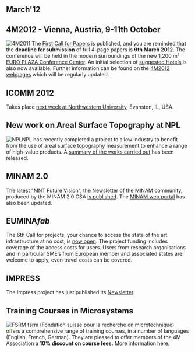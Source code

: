 ## March'12

<!--break-->
## 4M2012 - Vienna, Austria, 9-11th October


![4M2011](/4m-association/assets/images/4m-2012_100.png)
The [First Call for Papers](/4m-association/conference/2012/Call-Papers-4M2012) is published,  and you are reminded that the **deadline for submission** of full 4-page papers is **9th March 2012**. The conference will be held in the modern surroundings of the new 1,200 m² [EURO PLAZA Conference Center](http://www.europlaza.at/jart/prj3/euro_pl/website.jart?rel=en&content-id=1155914559700&reserve-mode=active). An initial selection of [suggested Hotels](/4m-association/content/Hotels-Accommodatio.md) is also now available. Further information can be found on the [4M2012 webpages](/conference/2012.md) which will be regularly updated. 
  
## ICOMM 2012

Takes place [next week at Northwestern University](/4m-association/event/ICOMM-2012.md), Evanston, IL, USA.  
  
## New work on Areal Surface Topography at NPL

![NPL](/4m-association/assets/images/npl-logo.jpg)NPL has recently completed a project to allow industry to benefit from the use of areal surface topography measurement to enhance a range of high-value products. A [summary of the works carried out](/4m-association/content/New-work-areal-surface-topography-NPL.md) has been released.
  
## MINAM 2.0

The latest "MNT Future Vision", the Newsletter of the MINAM community, produced by the MINAM 2.0 CSA [is published](/4m-association/content/MNT-Future-Vision). The [MINAM web portal](http://www.minamwebportal.eu/index.php?m1=Public-Area.md) has also been updated.   
  
## EUMINA*fab* 

The 6th Call for projects, your chance to access the state of the art infrastructure at no cost, is [now open](http://www.euminafab.eu/). The project funding includes coverage of the access costs for users. Users from research organisations and in particular SME’s from European member and associated states are welcome to apply, even travel costs can be covered.  
  
## IMPRESS

The Impress project has just published its [Newsletter](/4m-association/content/IMPRESS-Newslette.md).  

## Training Courses in Microsystems

![FSRM](/4m-association/assets/images/FSRM_LOGO_web.gif)
fsrm (Fondation suisse pour la recherche en microtechnique) offers a comprehensive range of training courses, in a number of languages (English, French, German). They are pleased to offer members of the 4M Association a <b>10% discount on course fees.</b> More information [here.](/4m-association/content/fsrm-training-course.md)